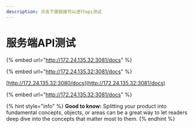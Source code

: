 ```yaml
---
description: 点击下面链接可以进行api测试
---
```


# 服务端API测试

{% embed url="http://172.24.135.32:3081/docs" %}

{% embed url="http://172.24.135.32:3081/docs" %}

[http://172.24.135.32:3080/docs](http://172.24.135.32:3081/docs)

{% embed url="http://172.24.135.32:3081/docs" %}

{% hint style="info" %}
**Good to know:** Splitting your product into fundamental concepts, objects, or areas can be a great way to let readers deep dive into the concepts that matter most to them.
{% endhint %}
